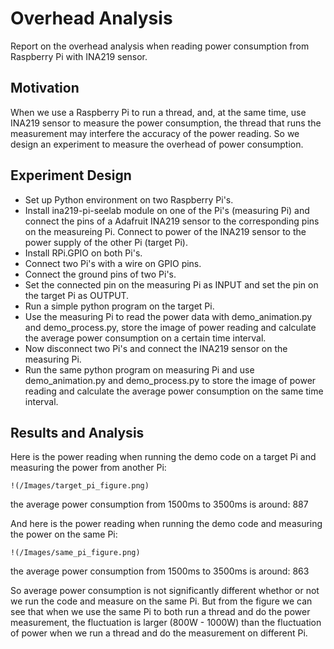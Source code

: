 # Overhead Analysis

Report on the overhead analysis when reading power consumption from Raspberry Pi with INA219 sensor.

## Motivation

When we use a Raspberry Pi to run a thread, and, at the same time, use INA219 sensor to measure the power consumption, the thread that runs the measurement may interfere the accuracy of the power reading. So we design an experiment to measure the overhead of power consumption.

## Experiment Design

- Set up Python environment on two Raspberry Pi's.
- Install ina219-pi-seelab module on one of the Pi's (measuring Pi) and connect the pins of a Adafruit INA219 sensor to the corresponding pins on the measureing Pi. Connect to power of the INA219 sensor to the power supply of the other Pi (target Pi).
- Install RPi.GPIO on both Pi's.
- Connect two Pi's with a wire on GPIO pins.
- Connect the ground pins of two Pi's.
- Set the connected pin on the measuring Pi as INPUT and set the pin on the target Pi as OUTPUT.
- Run a simple python program on the target Pi.
- Use the measuring Pi to read the power data with demo_animation.py and demo_process.py, store the image of power reading and calculate the average power consumption on a certain time interval.
- Now disconnect two Pi's and connect the INA219 sensor on the measuring Pi.
- Run the same python program on measuring Pi and use demo_animation.py and demo_process.py to store the image of power reading and calculate the average power consumption on the same time interval.

## Results and Analysis

Here is the power reading when running the demo code on a target Pi and measuring the power from another Pi:

```
!(/Images/target_pi_figure.png)
```

the average power consumption from 1500ms to 3500ms is around: 887

And here is the power reading when running the demo code and measuring the power on the same Pi:

```
!(/Images/same_pi_figure.png)
```

the average power consumption from 1500ms to 3500ms is around: 863

So average power consumption is not significantly different whethor or not we run the code and measure on the same Pi. But from the figure we can see that when we use the same Pi to both run a thread and do the power measurement, the fluctuation is larger (800W - 1000W) than the fluctuation of power when we run a thread and do the measurement on different Pi. 